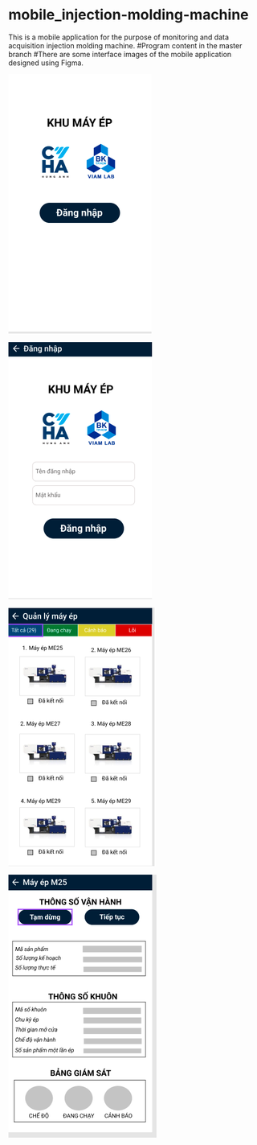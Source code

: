 # mobile_injection-molding-machine
This is a mobile application for the purpose of monitoring  and  data acquisition injection molding machine.
#Program content in the master branch
#There are some interface images of the mobile application designed using Figma.

![login](https://github.com/mylienle/mobile_injection-molding-machine/blob/master/lib/assets/login.png?raw=true)

![The Login interface](https://github.com/mylienle/mobile_injection-molding-machine/blob/master/lib/assets/login2.png?raw=true)

![The Monitoring](https://github.com/mylienle/mobile_injection-molding-machine/blob/master/lib/assets/monitor.png?raw=true)

![The machine parameters interface](https://github.com/mylienle/mobile_injection-molding-machine/blob/master/lib/assets/para.png?raw=true)

